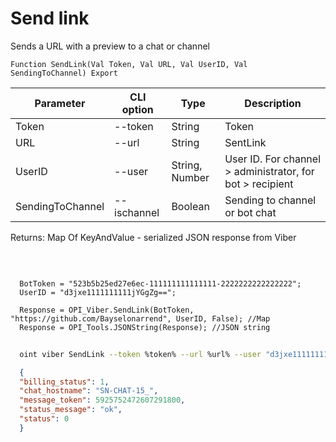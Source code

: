 ﻿---
sidebar_position: 6
---

# Send link
 Sends a URL with a preview to a chat or channel



`Function SendLink(Val Token, Val URL, Val UserID, Val SendingToChannel) Export`

  | Parameter | CLI option | Type | Description |
  |-|-|-|-|
  | Token | --token | String | Token |
  | URL | --url | String | SentLink |
  | UserID | --user | String, Number | User ID. For channel > administrator, for bot > recipient |
  | SendingToChannel | --ischannel | Boolean | Sending to channel or bot chat |

  
  Returns:  Map Of KeyAndValue - serialized JSON response from Viber

<br/>




```bsl title="Code example"
  
  BotToken = "523b5b25ed27e6ec-111111111111111-2222222222222222";
  UserID = "d3jxe1111111111jYGgZg==";
  
  Response = OPI_Viber.SendLink(BotToken, "https://github.com/Bayselonarrend", UserID, False); //Map
  Response = OPI_Tools.JSONString(Response); //JSON string
```



```sh title="CLI command example"
    
  oint viber SendLink --token %token% --url %url% --user "d3jxe1111111111jYGgZg" --ischannel %ischannel%

```

```json title="Result"
  {
  "billing_status": 1,
  "chat_hostname": "SN-CHAT-15_",
  "message_token": 5925752472607291800,
  "status_message": "ok",
  "status": 0
  }

```
